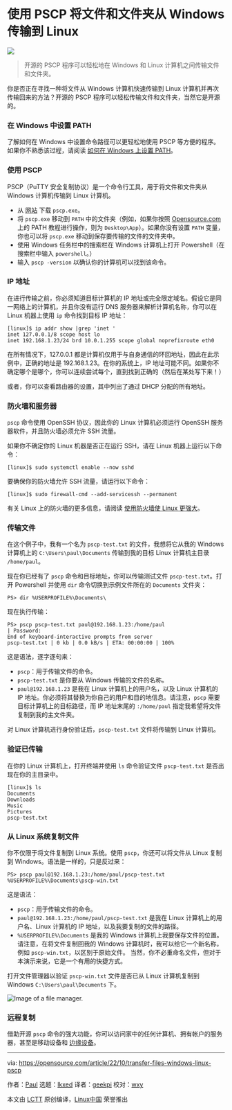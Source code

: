 [#]: subject: "Transfer files and folders from Windows to Linux with PSCP"
[#]: via: "https://opensource.com/article/22/10/transfer-files-windows-linux-pscp"
[#]: author: "Paul https://opensource.com/users/plaubscher"
[#]: collector: "lkxed"
[#]: translator: "geekpi"
[#]: reviewer: "wxy"
[#]: publisher: "wxy"
[#]: url: "https://linux.cn/article-15234-1.html"

使用 PSCP 将文件和文件夹从 Windows 传输到 Linux
======

![](https://img.linux.net.cn/data/attachment/album/202211/10/074452ys2lgjdqq8gaj8rg.jpg)

> 开源的 PSCP 程序可以轻松地在 Windows 和 Linux 计算机之间传输文件和文件夹。

你是否正在寻找一种将文件从 Windows 计算机快速传输到 Linux 计算机并再次传输回来的方法？开源的 PSCP 程序可以轻松传输文件和文件夹，当然它是开源的。

### 在 Windows 中设置 PATH

了解如何在 Windows 中设置命令路径可以更轻松地使用 PSCP 等方便的程序。如果你不熟悉该过程，请阅读 [如何在 Windows 上设置 PATH][1]。

### 使用 PSCP

PSCP（PuTTY 安全复制协议）是一个命令行工具，用于将文件和文件夹从 Windows 计算机传输到 Linux 计算机。

- 从 [网站][2] 下载 `pscp.exe`。
- 将 `pscp.exe` 移动到 `PATH` 中的文件夹（例如，如果你按照 [Opensource.com][3] 上的 PATH 教程进行操作，则为 `Desktop\App`）。如果你没有设置 `PATH` 变量，你也可以将 `pscp.exe` 移动到保存要传输的文件的文件夹中。
- 使用 Windows 任务栏中的搜索栏在 Windows 计算机上打开 Powershell（在搜索栏中输入 `powershell`。）
- 输入 `pscp -version` 以确认你的计算机可以找到该命令。

### IP 地址

在进行传输之前，你必须知道目标计算机的 IP 地址或完全限定域名。假设它是同一网络上的计算机，并且你没有运行 DNS 服务器来解析计算机名称，你可以在 Linux 机器上使用 `ip` 命令找到目标 IP 地址：

```
[linux]$ ip addr show |grep 'inet '
inet 127.0.0.1/8 scope host lo
inet 192.168.1.23/24 brd 10.0.1.255 scope global noprefixroute eth0
```

在所有情况下，127.0.0.1 都是计算机仅用于与自身通信的环回地址，因此在此示例中，正确的地址是 192.168.1.23。在你的系统上，IP 地址可能不同。如果你不确定哪个是哪个，你可以连续尝试每个，直到找到正确的（然后在某处写下来！）

或者，你可以查看路由器的设置，其中列出了通过 DHCP 分配的所有地址。

### 防火墙和服务器

`pscp` 命令使用 OpenSSH 协议，因此你的 Linux 计算机必须运行 OpenSSH 服务器软件，并且防火墙必须允许 SSH 流量。

如果你不确定你的 Linux 机器是否正在运行 SSH，请在 Linux 机器上运行以下命令：

```
[linux]$ sudo systemctl enable --now sshd
```

要确保你的防火墙允许 SSH 流量，请运行以下命令：

```
[linux]$ sudo firewall-cmd --add-servicessh --permanent
```

有关 Linux 上的防火墙的更多信息，请阅读 [使用防火墙使 Linux 更强大][4]。

### 传输文件

在这个例子中，我有一个名为 `pscp-test.txt` 的文件，我想将它从我的 Windows 计算机上的 `C:\Users\paul\Documents` 传输到我的目标 Linux 计算机主目录 `/home/paul`。

现在你已经有了 `pscp` 命令和目标地址，你可以传输测试文件 `pscp-test.txt`。打开 Powershell 并使用 `dir` 命令切换到示例文件所在的 `Documents` 文件夹：

```
PS> dir %USERPROFILE%\Documents\
```

现在执行传输：

```
PS> pscp pscp-test.txt paul@192.168.1.23:/home/paul
| Password:
End of keyboard-interactive prompts from server
pscp-test.txt | 0 kb | 0.0 kB/s | ETA: 00:00:00 | 100%
```

这是语法，逐字逐句来：

- `pscp`：用于传输文件的命令。
- `pscp-test.txt` 是你要从 Windows 传输的文件的名称。
- `paul@192.168.1.23` 是我在 Linux 计算机上的用户名，以及 Linux 计算机的 IP 地址。你必须将其替换为你自己的用户和目的地信息。请注意，`pscp` 需要目标计算机上的目标路径，而 IP 地址末尾的 `:/home/paul` 指定我希望将文件复制到我的主文件夹。

对 Linux 计算机进行身份验证后，`pscp-test.txt` 文件将传输到 Linux 计算机。

### 验证已传输

在你的 Linux 计算机上，打开终端并使用 `ls` 命令验证文件 `pscp-test.txt` 是否出现在你的主目录中。

```
[linux]$ ls
Documents
Downloads
Music
Pictures
pscp-test.txt
```

### 从 Linux 系统复制文件

你不仅限于将文件复制到 Linux 系统。使用 `pscp`，你还可以将文件从 Linux 复制到 Windows。语法是一样的，只是反过来：

```
PS> pscp paul@192.168.1.23:/home/paul/pscp-test.txt %USERPROFILE%\Documents\pscp-win.txt
```

这是语法：

- `pscp`：用于传输文件的命令。
- `paul@192.168.1.23:/home/paul/pscp-test.txt` 是我在 Linux 计算机上的用户名、Linux 计算机的 IP 地址，以及我要复制的文件的路径。
- `%USERPROFILE%\Documents` 是我的 Windows 计算机上我要保存文件的位置。 请注意，在将文件复制回我的 Windows 计算机时，我可以给它一个新名称，例如 `pscp-win.txt`，以区别于原始文件。 当然，你不必重命名文件，但对于本演示来说，它是一个有用的快捷方式。

打开文件管理器以验证 `pscp-win.txt` 文件是否已从 Linux 计算机复制到 Windows `C:\Users\paul\Documents` 下。

![Image of a file manager.][5]

### 远程复制

借助开源 `pscp` 命令的强大功能，你可以访问家中的任何计算机、拥有帐户的服务器，甚至是移动设备和 [边缘设备][6]。

--------------------------------------------------------------------------------

via: https://opensource.com/article/22/10/transfer-files-windows-linux-pscp

作者：[Paul][a]
选题：[lkxed][b]
译者：[geekpi](https://github.com/geekpi)
校对：[wxy](https://github.com/wxy)

本文由 [LCTT](https://github.com/LCTT/TranslateProject) 原创编译，[Linux中国](https://linux.cn/) 荣誉推出

[a]: https://opensource.com/users/plaubscher
[b]: https://github.com/lkxed
[1]: https://opensource.com/article/22/10/set-path-powershell
[2]: https://www.chiark.greenend.org.uk/~sgtatham/putty/latest.html
[3]: http://Opensource.com
[4]: https://opensource.com/article/19/7/make-linux-stronger-firewalls
[5]: https://opensource.com/sites/default/files/2022-10/Filemanager.pscp_.png
[6]: https://opensource.com/tags/edge-computing
